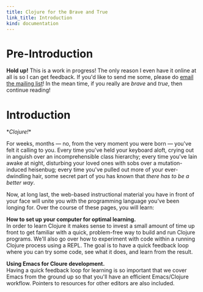 ```yaml
--- 
title: Clojure for the Brave and True
link_title: Introduction
kind: documentation
---
```


# Pre-Introduction

**Hold up!** This is a work in progress! The only reason I even have
it online at all is so I can get feedback. If you'd like to send me
some, please do <a href="mailto:brave-clojure@googlegroups.com">email
the mailing list</a>! In the mean time, if you really are *brave* and
*true*, then continue reading!

# Introduction

\**Clojure!*\*

For weeks, months &mdash; no, from the very moment you were born
&mdash; you've felt it calling to you. Every time you've held your
keyboard aloft, crying out in anguish over an incomprehensible class
hierarchy; every time you've lain awake at night, disturbing your
loved ones with sobs over a mutation-induced heisenbug; every time
you've pulled out more of your ever-dwindling hair, some secret part
of you has known that *there has to be a better way*.

Now, at long last, the web-based instructional material you have in
front of your face will unite you with the programming language you've
been longing for. Over the course of these pages, you will learn:

**How to set up your computer for optimal learning.**<br /> In order
to learn Clojure it makes sense to invest a small amount of time up
front to get familiar with a quick, problem-free way to build and run
Clojure programs. We'll also go over how to experiment with code
within a running Clojure process using a REPL. The goal is to have a
quick feedback loop where you can try some code, see what it does, and
learn from the result.

**Using Emacs for Cloure development.**<br /> Having a quick feedback
loop for learning is so important that we cover Emacs from the ground
up so that you'll have an efficient Emacs/Clojure workflow. Pointers
to resources for other editors are also included.
